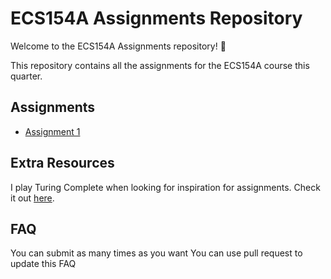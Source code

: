# ECS154A Assignments Repository

Welcome to the ECS154A Assignments repository! 👋

This repository contains all the assignments for the ECS154A course this quarter.

## Assignments

- [Assignment 1](assignment1/assignment1.md)

## Extra Resources
I play Turing Complete when looking for inspiration for assignments. Check it out [here](https://store.steampowered.com/app/1444480/Turing_Complete/).

## FAQ
You can submit as many times as you want
You can use pull request to update this FAQ
